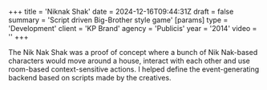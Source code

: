+++
title = 'Niknak Shak'
date = 2024-12-16T09:44:31Z
draft = false
summary = 'Script driven Big-Brother style game'
[params]
  type = 'Development'
  client = 'KP Brand'
  agency = 'Publicis'
  year = '2014'
  video = ''
+++

The Nik Nak Shak was a proof of concept where a bunch of Nik Nak-based characters would move around a house, interact with each other and use room-based context-sensitive actions. I helped define the event-generating backend based on scripts made by the creatives.
